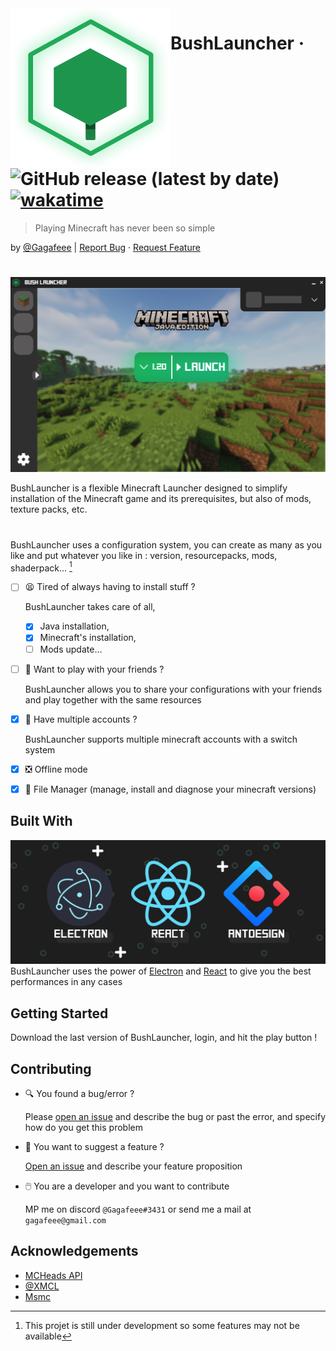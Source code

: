 <a href="https://github.com/Gagafeee/BushLauncher">
  <img src="./assets/icon.svg" alt="BushLauncher_Icon" width="256" height="256" align="left">
</a>


# BushLauncher &middot; ![GitHub release (latest by date)](https://img.shields.io/github/v/release/Gagafeee/BushLauncher?label=Last%20Version) [![wakatime](https://wakatime.com/badge/user/c012f4b6-e3cf-4290-870c-c9799ff93f42/project/252f75ba-ae19-4e3e-b63a-924c9989c5af.svg)](https://wakatime.com/badge/user/c012f4b6-e3cf-4290-870c-c9799ff93f42/project/252f75ba-ae19-4e3e-b63a-924c9989c5af)  
> Playing Minecraft has never been so simple

by [@Gagafeee](https://github.com/Gagafeee) | <a href="https://github.com/Gagafeee/BushLauncher/issues">Report Bug</a>  &middot;  <a href="https://github.com/Gagafeee/BushLauncher/issues">Request Feature</a>
#


![Screen Shot](./.erb/img/screen.png)

BushLauncher is a flexible Minecraft Launcher designed to simplify installation of the Minecraft game and its prerequisites, but also of mods, texture packs, etc.
#
BushLauncher uses a configuration system, you can create as many as you like and put whatever you like in : version, resourcepacks, mods, shaderpack…
[^0]
- [ ] :tired_face: Tired of always having to install stuff ?
  
    BushLauncher takes care of all,
  - [x] Java installation,
  - [x] Minecraft's installation,
  - [ ] Mods update…

- [ ] :link: Want to play with your friends ?

  BushLauncher allows you to share your configurations with your friends and play together with the same resources

- [x] :busts_in_silhouette: Have multiple accounts ?
 
  BushLauncher supports multiple minecraft accounts with a switch system

- [x] ❎ Offline mode
- [x] 📂 File Manager (manage, install and diagnose your minecraft versions)

[^0]: This projet is still under development so some features may not be available

## Built With
![bootstrap_banner](./.erb/img/bootstrap_banner.png)
BushLauncher uses the power of [Electron](https://www.electronjs.org) and [React](https://legacy.reactjs.org/) to give you the best performances in any cases

## Getting Started

Download the last version of BushLauncher, login, and hit the play button !

## Contributing

- 🔍 You found a bug/error ?

    Please [open an issue](https://github.com/Gagafeee/BushLauncher/issues) and describe the bug or past the error, and specify how do you get this problem

- 🧐 You want to suggest a feature ?

     [Open an issue](https://github.com/Gagafeee/BushLauncher/issues) and describe your feature proposition
 
- 🖱️ You are a developer and you want to contribute

    MP me on discord `@Gagafeee#3431` or send me a mail at `gagafeee@gmail.com`

## Acknowledgements

* [MCHeads API](https://mc-heads.net/)
* [@XMCL](https://github.com/Voxelum/minecraft-launcher-core-node)
* [Msmc](https://github.com/Hanro50/MSMC)
